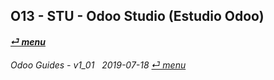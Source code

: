 ## O13 - STU - Odoo Studio (Estudio Odoo)
#### [_&#x23CE; menu_](/o13/ee/o13-ee-guides_menu.md)  

	
###### Odoo Guides - v1_01 &nbsp; 2019-07-18  [_&#x23CE; menu_](/o13/ee/o13-ee-guides_menu.md)  
